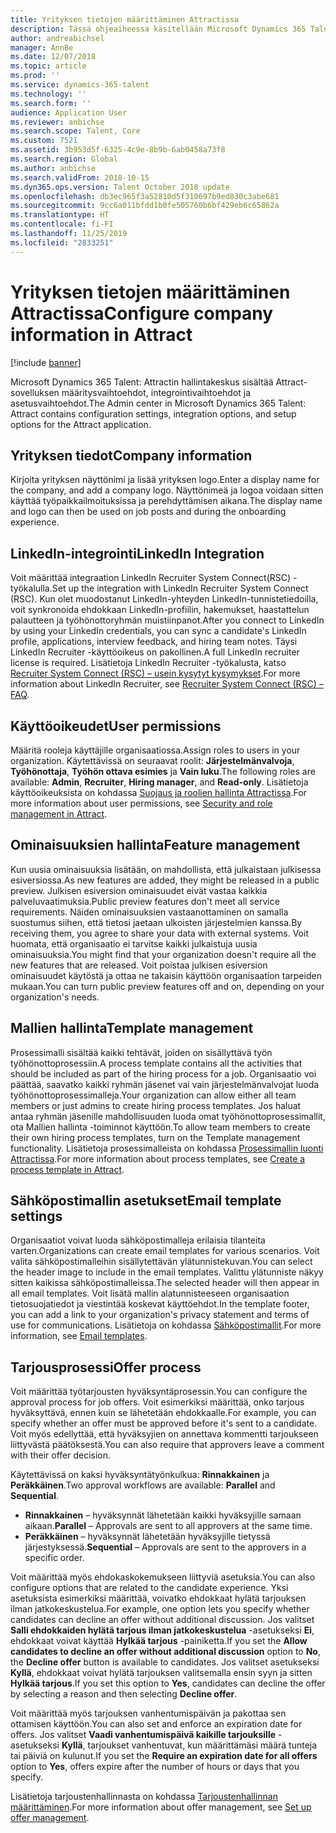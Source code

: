 ```yaml
---
title: Yrityksen tietojen määrittäminen Attractissa
description: Tässä ohjeaiheessa käsitellään Microsoft Dynamics 365 Talent – Attractin yritystietojen ja brändäyksen määrittämistä.
author: andreabichsel
manager: AnnBe
ms.date: 12/07/2018
ms.topic: article
ms.prod: ''
ms.service: dynamics-365-talent
ms.technology: ''
ms.search.form: ''
audience: Application User
ms.reviewer: anbichse
ms.search.scope: Talent, Core
ms.custom: 7521
ms.assetid: 3b953d5f-6325-4c9e-8b9b-6ab0458a73f8
ms.search.region: Global
ms.author: anbichse
ms.search.validFrom: 2018-10-15
ms.dyn365.ops.version: Talent October 2018 update
ms.openlocfilehash: db3ec965f3a52810d5f310697b9ed830c3abe681
ms.sourcegitcommit: 9cc6a011bfdd1b0fe505760b6bf429eb6c65862a
ms.translationtype: HT
ms.contentlocale: fi-FI
ms.lasthandoff: 11/25/2019
ms.locfileid: "2833251"
---
```

# <a name="configure-company-information-in-attract"></a><span data-ttu-id="03f3b-103">Yrityksen tietojen määrittäminen Attractissa</span><span class="sxs-lookup"><span data-stu-id="03f3b-103">Configure company information in Attract</span></span>

[!include [banner](includes/banner.md)]

<span data-ttu-id="03f3b-104">Microsoft Dynamics 365 Talent: Attractin hallintakeskus sisältää Attract-sovelluksen määritysvaihtoehdot, integrointivaihtoehdot ja asetusvaihtoehdot.</span><span class="sxs-lookup"><span data-stu-id="03f3b-104">The Admin center in Microsoft Dynamics 365 Talent: Attract contains configuration settings, integration options, and setup options for the Attract application.</span></span>

## <a name="company-information"></a><span data-ttu-id="03f3b-105">Yrityksen tiedot</span><span class="sxs-lookup"><span data-stu-id="03f3b-105">Company information</span></span>

<span data-ttu-id="03f3b-106">Kirjoita yrityksen näyttönimi ja lisää yrityksen logo.</span><span class="sxs-lookup"><span data-stu-id="03f3b-106">Enter a display name for the company, and add a company logo.</span></span> <span data-ttu-id="03f3b-107">Näyttönimeä ja logoa voidaan sitten käyttää työpaikkailmoituksissa ja perehdyttämisen aikana.</span><span class="sxs-lookup"><span data-stu-id="03f3b-107">The display name and logo can then be used on job posts and during the onboarding experience.</span></span>

## <a name="linkedin-integration"></a><span data-ttu-id="03f3b-108">LinkedIn-integrointi</span><span class="sxs-lookup"><span data-stu-id="03f3b-108">LinkedIn Integration</span></span>

<span data-ttu-id="03f3b-109">Voit määrittää integraation LinkedIn Recruiter System Connect(RSC) -työkalulla.</span><span class="sxs-lookup"><span data-stu-id="03f3b-109">Set up the integration with LinkedIn Recruiter System Connect (RSC).</span></span> <span data-ttu-id="03f3b-110">Kun olet muodostanut LinkedIn-yhteyden LinkedIn-tunnistetiedoilla, voit synkronoida ehdokkaan LinkedIn-profiilin, hakemukset, haastattelun palautteen ja työhönottoryhmän muistiinpanot.</span><span class="sxs-lookup"><span data-stu-id="03f3b-110">After you connect to LinkedIn by using your LinkedIn credentials, you can sync a candidate's LinkedIn profile, applications, interview feedback, and hiring team notes.</span></span> <span data-ttu-id="03f3b-111">Täysi LinkedIn Recruiter -käyttöoikeus on pakollinen.</span><span class="sxs-lookup"><span data-stu-id="03f3b-111">A full LinkedIn recruiter license is required.</span></span> <span data-ttu-id="03f3b-112">Lisätietoja LinkedIn Recruiter -työkalusta, katso [Recruiter System Connect (RSC) – usein kysytyt kysymykset](https://www.linkedin.com/help/recruiter/answer/90483).</span><span class="sxs-lookup"><span data-stu-id="03f3b-112">For more information about LinkedIn Recruiter, see [Recruiter System Connect (RSC) – FAQ](https://www.linkedin.com/help/recruiter/answer/90483).</span></span>

## <a name="user-permissions"></a><span data-ttu-id="03f3b-113">Käyttöoikeudet</span><span class="sxs-lookup"><span data-stu-id="03f3b-113">User permissions</span></span>

<span data-ttu-id="03f3b-114">Määritä rooleja käyttäjille organisaatiossa.</span><span class="sxs-lookup"><span data-stu-id="03f3b-114">Assign roles to users in your organization.</span></span> <span data-ttu-id="03f3b-115">Käytettävissä on seuraavat roolit: **Järjestelmänvalvoja**, **Työhönottaja**, **Työhön ottava esimies** ja **Vain luku**.</span><span class="sxs-lookup"><span data-stu-id="03f3b-115">The following roles are available: **Admin**, **Recruiter**, **Hiring manager**, and **Read-only**.</span></span> <span data-ttu-id="03f3b-116">Lisätietoja käyttöoikeuksista on kohdassa [Suojaus ja roolien hallinta Attractissa](./security-attract.md).</span><span class="sxs-lookup"><span data-stu-id="03f3b-116">For more information about user permissions, see [Security and role management in Attract](./security-attract.md).</span></span>

## <a name="feature-management"></a><span data-ttu-id="03f3b-117">Ominaisuuksien hallinta</span><span class="sxs-lookup"><span data-stu-id="03f3b-117">Feature management</span></span>

<span data-ttu-id="03f3b-118">Kun uusia ominaisuuksia lisätään, on mahdollista, että julkaistaan julkisessa esiversiossa.</span><span class="sxs-lookup"><span data-stu-id="03f3b-118">As new features are added, they might be released in a public preview.</span></span> <span data-ttu-id="03f3b-119">Julkisen esiversion ominaisuudet eivät vastaa kaikkia palveluvaatimuksia.</span><span class="sxs-lookup"><span data-stu-id="03f3b-119">Public preview features don't meet all service requirements.</span></span> <span data-ttu-id="03f3b-120">Näiden ominaisuuksien vastaanottaminen on samalla suostumus siihen, että tietosi jaetaan ulkoisten järjestelmien kanssa.</span><span class="sxs-lookup"><span data-stu-id="03f3b-120">By receiving them, you agree to share your data with external systems.</span></span> <span data-ttu-id="03f3b-121">Voit huomata, että organisaatio ei tarvitse kaikki julkaistuja uusia ominaisuuksia.</span><span class="sxs-lookup"><span data-stu-id="03f3b-121">You might find that your organization doesn't require all the new features that are released.</span></span> <span data-ttu-id="03f3b-122">Voit poistaa julkisen esiversion ominaisuudet käytöstä ja ottaa ne takaisin käyttöön organisaation tarpeiden mukaan.</span><span class="sxs-lookup"><span data-stu-id="03f3b-122">You can turn public preview features off and on, depending on your organization's needs.</span></span>

## <a name="template-management"></a><span data-ttu-id="03f3b-123">Mallien hallinta</span><span class="sxs-lookup"><span data-stu-id="03f3b-123">Template management</span></span>

<span data-ttu-id="03f3b-124">Prosessimalli sisältää kaikki tehtävät, joiden on sisällyttävä työn työhönottoprosessiin.</span><span class="sxs-lookup"><span data-stu-id="03f3b-124">A process template contains all the activities that should be included as part of the hiring process for a job.</span></span> <span data-ttu-id="03f3b-125">Organisaatio voi päättää, saavatko kaikki ryhmän jäsenet vai vain järjestelmänvalvojat luoda työhönottoprosessimalleja.</span><span class="sxs-lookup"><span data-stu-id="03f3b-125">Your organization can allow either all team members or just admins to create hiring process templates.</span></span> <span data-ttu-id="03f3b-126">Jos haluat antaa ryhmän jäsenille mahdollisuuden luoda omat työhönottoprosessimallit, ota Mallien hallinta -toiminnot käyttöön.</span><span class="sxs-lookup"><span data-stu-id="03f3b-126">To allow team members to create their own hiring process templates, turn on the Template management functionality.</span></span> <span data-ttu-id="03f3b-127">Lisätietoja prosessimalleista on kohdassa [Prosessimallin luonti Attractissa](./process-templates-attract.md).</span><span class="sxs-lookup"><span data-stu-id="03f3b-127">For more information about process templates, see [Create a process template in Attract](./process-templates-attract.md).</span></span>

## <a name="email-template-settings"></a><span data-ttu-id="03f3b-128">Sähköpostimallin asetukset</span><span class="sxs-lookup"><span data-stu-id="03f3b-128">Email template settings</span></span>

<span data-ttu-id="03f3b-129">Organisaatiot voivat luoda sähköpostimalleja erilaisia tilanteita varten.</span><span class="sxs-lookup"><span data-stu-id="03f3b-129">Organizations can create email templates for various scenarios.</span></span> <span data-ttu-id="03f3b-130">Voit valita sähköpostimalleihin sisällytettävän ylätunnistekuvan.</span><span class="sxs-lookup"><span data-stu-id="03f3b-130">You can select the header image to include in the email templates.</span></span> <span data-ttu-id="03f3b-131">Valittu ylätunniste näkyy sitten kaikissa sähköpostimalleissa.</span><span class="sxs-lookup"><span data-stu-id="03f3b-131">The selected header will then appear in all email templates.</span></span> <span data-ttu-id="03f3b-132">Voit lisätä mallin alatunnisteeseen organisaation tietosuojatiedot ja viestintää koskevat käyttöehdot.</span><span class="sxs-lookup"><span data-stu-id="03f3b-132">In the template footer, you can add a link to your organization's privacy statement and terms of use for communications.</span></span> <span data-ttu-id="03f3b-133">Lisätietoja on kohdassa [Sähköpostimallit](./email-templates.md).</span><span class="sxs-lookup"><span data-stu-id="03f3b-133">For more information, see [Email templates](./email-templates.md).</span></span>

## <a name="offer-process"></a><span data-ttu-id="03f3b-134">Tarjousprosessi</span><span class="sxs-lookup"><span data-stu-id="03f3b-134">Offer process</span></span>

<span data-ttu-id="03f3b-135">Voit määrittää työtarjousten hyväksyntäprosessin.</span><span class="sxs-lookup"><span data-stu-id="03f3b-135">You can configure the approval process for job offers.</span></span> <span data-ttu-id="03f3b-136">Voit esimerkiksi määrittää, onko tarjous hyväksyttävä, ennen kuin se lähetetään ehdokkaalle.</span><span class="sxs-lookup"><span data-stu-id="03f3b-136">For example, you can specify whether an offer must be approved before it's sent to a candidate.</span></span> <span data-ttu-id="03f3b-137">Voit myös edellyttää, että hyväksyjien on annettava kommentti tarjoukseen liittyvästä päätöksestä.</span><span class="sxs-lookup"><span data-stu-id="03f3b-137">You can also require that approvers leave a comment with their offer decision.</span></span>

<span data-ttu-id="03f3b-138">Käytettävissä on kaksi hyväksyntätyönkulkua: **Rinnakkainen** ja **Peräkkäinen**.</span><span class="sxs-lookup"><span data-stu-id="03f3b-138">Two approval workflows are available: **Parallel** and **Sequential**.</span></span>

- <span data-ttu-id="03f3b-139">**Rinnakkainen** – hyväksynnät lähetetään kaikki hyväksyjille samaan aikaan.</span><span class="sxs-lookup"><span data-stu-id="03f3b-139">**Parallel** – Approvals are sent to all approvers at the same time.</span></span>
- <span data-ttu-id="03f3b-140">**Peräkkäinen** – hyväksynnät lähetetään hyväksyjille tietyssä järjestyksessä.</span><span class="sxs-lookup"><span data-stu-id="03f3b-140">**Sequential** – Approvals are sent to the approvers in a specific order.</span></span>

<span data-ttu-id="03f3b-141">Voit määrittää myös ehdokaskokemukseen liittyviä asetuksia.</span><span class="sxs-lookup"><span data-stu-id="03f3b-141">You can also configure options that are related to the candidate experience.</span></span> <span data-ttu-id="03f3b-142">Yksi asetuksista esimerkiksi määrittää, voivatko ehdokkaat hylätä tarjouksen ilman jatkokeskustelua.</span><span class="sxs-lookup"><span data-stu-id="03f3b-142">For example, one option lets you specify whether candidates can decline an offer without additional discussion.</span></span> <span data-ttu-id="03f3b-143">Jos valitset **Salli ehdokkaiden hylätä tarjous ilman jatkokeskustelua** -asetukseksi **Ei**, ehdokkaat voivat käyttää **Hylkää tarjous** -painiketta.</span><span class="sxs-lookup"><span data-stu-id="03f3b-143">If you set the **Allow candidates to decline an offer without additional discussion** option to **No**, the **Decline offer** button is available to candidates.</span></span> <span data-ttu-id="03f3b-144">Jos valitset asetukseksi **Kyllä**, ehdokkaat voivat hylätä tarjouksen valitsemalla ensin syyn ja sitten **Hylkää tarjous**.</span><span class="sxs-lookup"><span data-stu-id="03f3b-144">If you set this option to **Yes**, candidates can decline the offer by selecting a reason and then selecting **Decline offer**.</span></span>

<span data-ttu-id="03f3b-145">Voit määrittää myös tarjouksen vanhentumispäivän ja pakottaa sen ottamisen käyttöön.</span><span class="sxs-lookup"><span data-stu-id="03f3b-145">You can also set and enforce an expiration date for offers.</span></span> <span data-ttu-id="03f3b-146">Jos valitset **Vaadi vanhentumispäivä kaikille tarjouksille** -asetukseksi **Kyllä**, tarjoukset vanhentuvat, kun määrittämäsi määrä tunteja tai päiviä on kulunut.</span><span class="sxs-lookup"><span data-stu-id="03f3b-146">If you set the **Require an expiration date for all offers** option to **Yes**, offers expire after the number of hours or days that you specify.</span></span>

<span data-ttu-id="03f3b-147">Lisätietoja tarjoustenhallinnasta on kohdassa [Tarjoustenhallinnan määrittäminen](./offer-setup.md).</span><span class="sxs-lookup"><span data-stu-id="03f3b-147">For more information about offer management, see [Set up offer management](./offer-setup.md).</span></span>
